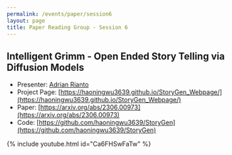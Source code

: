 ```yaml
---
permalink: /events/paper/session6
layout: page
title: Paper Reading Group - Session 6
---
```


## Intelligent Grimm - Open Ended Story Telling via Diffusion Models

- Presenter: [Adrian Rianto](https://www.linkedin.com/in/adrian-rianto-740b811a2)
- Project Page: [https://haoningwu3639.github.io/StoryGen_Webpage/](https://haoningwu3639.github.io/StoryGen_Webpage/)
- Paper: [https://arxiv.org/abs/2306.00973](https://arxiv.org/abs/2306.00973)
- Code: [https://github.com/haoningwu3639/StoryGen](https://github.com/haoningwu3639/StoryGen)

{% include youtube.html id="Ca6FHSwFaTw" %}

